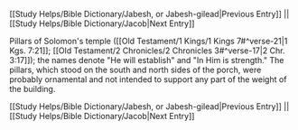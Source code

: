 [[Study Helps/Bible Dictionary/Jabesh, or Jabesh-gilead|Previous Entry]]  ||  [[Study Helps/Bible Dictionary/Jacob|Next Entry]]

 Pillars of Solomon's temple ([[Old Testament/1 Kings/1 Kings 7#^verse-21|1 Kgs. 7:21]]; [[Old Testament/2 Chronicles/2 Chronicles 3#^verse-17|2 Chr. 3:17]]); the names denote "He will establish" and "In Him is strength." The pillars, which stood on the south and north sides of the porch, were probably ornamental and not intended to support any part of the weight of the building.

[[Study Helps/Bible Dictionary/Jabesh, or Jabesh-gilead|Previous Entry]]  ||  [[Study Helps/Bible Dictionary/Jacob|Next Entry]]